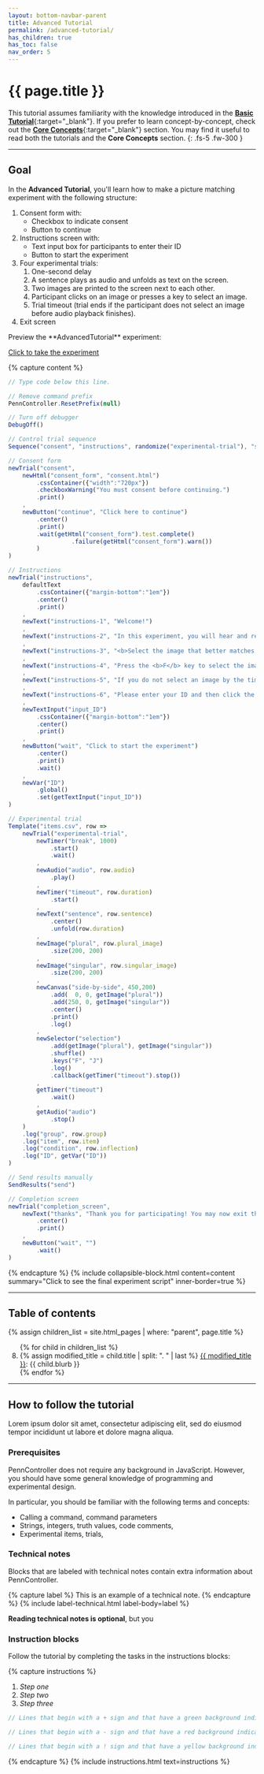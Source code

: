 ```yaml
---
layout: bottom-navbar-parent
title: Advanced Tutorial
permalink: /advanced-tutorial/
has_children: true
has_toc: false
nav_order: 5
---
```


# {{ page.title }}

This tutorial assumes familiarity with the knowledge introduced in the
[**Basic Tutorial**]({{site.baseurl}}/basic-tutorial){:target="_blank"}.
If you prefer to learn concept-by-concept, check out the
[**Core Concepts**]({{site.baseurl}}/core-concepts){:target="_blank"}
section. You may find it useful to read both the tutorials and the
**Core Concepts** section.
{: .fs-5 .fw-300 }

---

## Goal

In the **Advanced Tutorial**, you'll learn how to make a picture matching experiment with the following structure:

1. Consent form with:
    + Checkbox to indicate consent
    + Button to continue
2. Instructions screen with:
    + Text input box for participants to enter their ID
    + Button to start the experiment
2. Four experimental trials:
    1. One-second delay
    2. A sentence plays as audio and unfolds as text on the screen.
    3. Two images are printed to the screen next to each other.
    4. Participant clicks on an image or presses a key to select an image.
    5. Trial timeout (trial ends if the participant does not select an image before audio playback finishes).
3. Exit screen

<div class="dotted-grey-dk-000 px-4" markdown="1">
Preview the **AdvancedTutorial** experiment:

<p class="text-delta collapsible-block-title">
  <a href="https://expt.pcibex.net/ibexexps/angelicapan/AdvancedTutorial/experiment.html" target="_blank">Click to take the experiment</a>
</p> 

{% capture content %}
```js
// Type code below this line.

// Remove command prefix
PennController.ResetPrefix(null)

// Turn off debugger
DebugOff()

// Control trial sequence
Sequence("consent", "instructions", randomize("experimental-trial"), "send", "completion_screen")

// Consent form
newTrial("consent",
    newHtml("consent_form", "consent.html")
        .cssContainer({"width":"720px"})
        .checkboxWarning("You must consent before continuing.")
        .print()
    ,
    newButton("continue", "Click here to continue")
        .center()
        .print()
        .wait(getHtml("consent_form").test.complete()
                  .failure(getHtml("consent_form").warn())
        )
)

// Instructions
newTrial("instructions",
    defaultText
        .cssContainer({"margin-bottom":"1em"})
        .center()
        .print()
    ,
    newText("instructions-1", "Welcome!")
    ,
    newText("instructions-2", "In this experiment, you will hear and read a sentence, and see two images.")
    ,
    newText("instructions-3", "<b>Select the image that better matches the sentence:</b>")
    ,
    newText("instructions-4", "Press the <b>F</b> key to select the image on the left.<br>Press the <b>J</b> key to select the image on the right.<br>You can also click on an image to select it.")
    ,
    newText("instructions-5", "If you do not select an image by the time the audio finishes playing,<br>the experiment will skip to the next sentence.")
    ,
    newText("instructions-6", "Please enter your ID and then click the button below to start the experiment.")
    ,
    newTextInput("input_ID")
        .cssContainer({"margin-bottom":"1em"})
        .center()
        .print()
    ,
    newButton("wait", "Click to start the experiment")
        .center()
        .print()
        .wait()
    ,
    newVar("ID")
        .global()
        .set(getTextInput("input_ID"))
)

// Experimental trial
Template("items.csv", row =>
    newTrial("experimental-trial",
        newTimer("break", 1000)
            .start()
            .wait()
        ,
        newAudio("audio", row.audio)
            .play()
        ,
        newTimer("timeout", row.duration)
            .start()
        ,
        newText("sentence", row.sentence)
            .center()
            .unfold(row.duration)
        ,
        newImage("plural", row.plural_image)
            .size(200, 200)
        ,
        newImage("singular", row.singular_image)
            .size(200, 200)
        ,
        newCanvas("side-by-side", 450,200)
            .add(  0, 0, getImage("plural"))
            .add(250, 0, getImage("singular"))
            .center()
            .print()
            .log()
        ,
        newSelector("selection")
            .add(getImage("plural"), getImage("singular"))
            .shuffle()
            .keys("F", "J")
            .log()
            .callback(getTimer("timeout").stop())
        ,
        getTimer("timeout")
            .wait()
        ,
        getAudio("audio")
            .stop()
    )
    .log("group", row.group)
    .log("item", row.item)
    .log("condition", row.inflection)
    .log("ID", getVar("ID"))
)

// Send results manually
SendResults("send")

// Completion screen
newTrial("completion_screen",
    newText("thanks", "Thank you for participating! You may now exit the window.")
        .center()
        .print()
    ,
    newButton("wait", "")
        .wait()
)
```
{% endcapture %}
{% include collapsible-block.html content=content summary="Click to see the final experiment script" inner-border=true %}
</div>

---

## Table of contents

{% assign children_list = site.html_pages | where: "parent", page.title %}
<ol start="8">
{% for child in children_list %}
  <li>
  {% assign modified_title = child.title | split: ". " | last %}
    <a href="{{ child.url | prepend: site.baseurl }}" target="_blank">{{ modified_title }}</a>: {{ child.blurb }}
  </li>
{% endfor %}
</ol>

---

## How to follow the tutorial

Lorem ipsum dolor sit amet, consectetur adipiscing elit, sed do eiusmod tempor incididunt ut labore et dolore magna aliqua. 

### Prerequisites

PennController does not require any background in JavaScript. However, you should have some general knowledge of programming and experimental design.

In particular, you should be familiar with the following terms and concepts:
+ Calling a command, command parameters
+ Strings, integers, truth values, code comments,
+ Experimental items, trials, 

### Technical notes

Blocks that are labeled with <span class="label">technical notes</span> contain extra information about PennController. 

{% capture label %}
This is an example of a technical note.
{% endcapture %}
{% include label-technical.html label-body=label %}

**Reading technical notes is optional**, but you 

### Instruction blocks

Follow the tutorial by completing the tasks in the <span class="label label-purple">instructions</span> blocks:

{% capture instructions %}
1. *Step one*
2. *Step two*
3. *Step three*

```javascript
// Lines that begin with a + sign and that have a green background indicate newly-added lines.

// Lines that begin with a - sign and that have a red background indicate newly-deleted lines.

// Lines that begin with a ! sign and that have a yellow background indicate lines that have been modified.
```
{% endcapture %}
{% include instructions.html text=instructions %}

